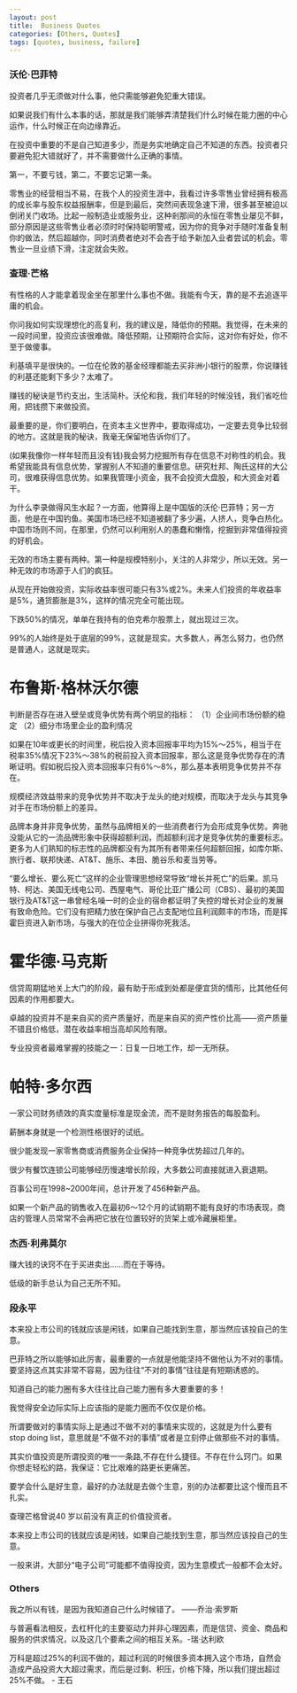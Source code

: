 ```yaml
---
layout: post
title:  Business Quotes
categories: [Others, Quotes]
tags: [quotes, business, failure]
---
```

### 沃伦·巴菲特

投资者几乎无须做对什么事，他只需能够避免犯重大错误。

如果说我们有什么本事的话，那就是我们能够弄清楚我们什么时候在能力圈的中心运作，什么时候正在向边缘靠近。

在投资中重要的不是自己知道多少，而是务实地确定自己不知道的东西。投资者只要避免犯大错就好了，并不需要做什么正确的事情。

第一，不要亏钱，第二，不要忘记第一条。

零售业的经营相当不易，在我个人的投资生涯中，我看过许多零售业曾经拥有极高的成长率与股东权益报酬率，但是到最后，突然间表现急速下滑，很多甚至被迫以倒闭关门收场。比起一般制造业或服务业，这种剎那间的永恒在零售业屡见不鲜，部分原因是这些零售业者必须时时保持聪明警戒，因为你的竞争对手随时准备复制你的做法，然后超越你，同时消费者绝对不会吝于给予新加入业者尝试的机会。零售业一旦业绩下滑，注定就会失败。

### 查理·芒格

有性格的人才能拿着现金坐在那里什么事也不做。我能有今天，靠的是不去追逐平庸的机会。

你问我如何实现理想化的高复利，我的建议是，降低你的预期。我觉得，在未来的一段时间里，投资应该很难做。降低预期，让预期符合实际，这对你有好处，你不至于做傻事。

利基填平是很快的。一位在伦敦的基金经理都能去买非洲小银行的股票，你说赚钱的利基还能剩下多少？太难了。

赚钱的秘诀是节约支出，生活简朴。沃伦和我，我们年轻的时候没钱，我们省吃俭用，把钱攒下来做投资。

最重要的是，你们要明白，在资本主义世界中，要取得成功，一定要去竞争比较弱的地方。这就是我的秘诀，我毫无保留地告诉你们了。

(如果我像你一样年轻而且没有钱)我会努力挖掘所有存在信息不对称性的机会。我希望我能具有信息优势，掌握别人不知道的重要信息。研究杜邦、陶氏这样的大公司，很难获得信息优势。如果我管理小资金，我不会投资大盘股，和大资金对着干。

为什么李录做得风生水起？一方面，他算得上是中国版的沃伦·巴菲特；另一方面，他是在中国钓鱼。美国市场已经不知道被翻了多少遍，人挤人，竞争白热化。中国市场则不同，在那里，仍然可以利用别人的愚蠢和懒惰，挖掘到非常值得投资的好机会。

无效的市场主要有两种。第一种是规模特别小，关注的人非常少，所以无效。另一种无效的市场源于人们的疯狂。

从现在开始做投资，实际收益率很可能只有3%或2%。未来人们投资的年收益率是5%，通货膨胀是3%，这样的情况完全可能出现。

下跌50%的情况，单单在我持有的伯克希尔股票上，就出现过三次。

99%的人始终是处于底层的99%，这就是现实。大多数人，再怎么努力，也仍然是普通人，这就是现实。

# 布鲁斯·格林沃尔德

判断是否存在进入壁垒或竞争优势有两个明显的指标： （1）企业间市场份额的稳定 （2）细分市场里企业的盈利情况

如果在10年或更长的时间里，税后投入资本回报率平均为15%～25%，相当于在税率35%情况下23%～38%的税前投入资本回报率，那么这是竞争优势存在的清晰证明。假如税后投入资本回报率只有6%～8%，那么基本表明竞争优势并不存在。

规模经济效益带来的竞争优势并不取决于龙头的绝对规模，而取决于龙头与其竞争对手在市场份额上的差异。

品牌本身并非竞争优势，虽然与品牌相关的一些消费者行为会形成竞争优势。奔驰没能从它的一流品牌形象中获得超额利润，而超额利润才是竞争优势的重要标志。更多为人们熟知的标志性的品牌都没有为其所有者带来任何超额回报，如库尔斯、旅行者、联邦快递、AT&T、施乐、本田、脆谷乐和麦当劳等。

“要么增长、要么死亡”这样的企业管理思想经常导致“增长并死亡”的后果。凯马特、柯达、美国无线电公司、西屋电气、哥伦比亚广播公司（CBS）、最初的美国银行及AT&T这一串曾经名噪一时的企业的宿命都证明了失控的增长对企业的发展有致命危险。它们没有把精力放在保护自己占支配地位且利润颇丰的市场，而是挥霍巨资进入新市场，与强大的在位企业拼得你死我活。

# 霍华德·马克斯

信贷周期猛地关上大门的阶段，最有助于形成到处都是便宜货的情形，比其他任何因素的作用都要大。

卓越的投资并不是来自买的资产质量好，而是来自买的资产性价比高——资产质量不错且价格低，潜在收益率相当高却风险有限。

专业投资者最难掌握的技能之一：日复一日地工作，却一无所获。

# 帕特·多尔西

一家公司财务绩效的真实度量标准是现金流，而不是财务报告的每股盈利。

薪酬本身就是一个检测性格很好的试纸。

很少能发现一家零售商或消费服务企业保持一种竞争优势超过几年的。

很少有餐饮连锁公司能够经历慢速增长阶段，大多数公司直接就进入衰退期。

百事公司在1998~2000年间，总计开发了456种新产品。

如果一个新产品的销售收入在最初6～12个月的试销期不能有良好的市场表现，商店的管理人员常常不会再把它放在位置较好的货架上或冷藏展柜里。

### 杰西·利弗莫尔

赚大钱的诀窍不在于买进卖出……而在于等待。

低级的新手总认为自己无所不知。

### 段永平

本来投上市公司的钱就应该是闲钱，如果自己能找到生意，那当然应该投自己的生意。

巴菲特之所以能够如此厉害，最重要的一点就是他能坚持不做他认为不对的事情。要坚持这点其实非常不容易，因为往往“不对的事情”往往是有短期诱惑的。

知道自己的能力圈有多大往往比自己能力圈有多大要重要的多！

我觉得安全边际实际上应该指的是能力圈而不仅仅是价格。

所谓要做对的事情实际上是通过不做不对的事情来实现的，这就是为什么要有stop doing list，意思就是“不做不对的事情”或者是立刻停止做那些不对的事情。

其实价值投资是所谓投资的唯一一条路,不存在什么捷径。不存在什么窍门。如果你想走轻松的路，我保证：它比艰难的路更长更痛苦。

要学会什么是好生意，最好的办法就是去做个生意，别的办法都要比这个慢而且不扎实。

查理芒格曾说40 岁以前没有真正的价值投资者。

本来投上市公司的钱就应该是闲钱，如果自己能找到生意，那当然应该投自己的生意。

一般来讲，大部分“电子公司”可能都不值得投资，因为生意模式一般都不会太好。

### Others

我之所以有钱，是因为我知道自己什么时候错了。 ——乔治·索罗斯

与普遍看法相反，去杠杆化的主要驱动力并非心理因素，而是信贷、资金、商品和服务的供求情况，以及这几个要素之间的相互关系。-瑞·达利欧

万科是超过25%的利润不做的，超过利润的时候很多资本拥入这个市场，自然会造成产品投资大大超过需求，而后是过剩、积压，价格下降，所以我们提出超过25%不做。 - 王石

